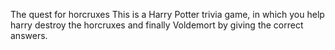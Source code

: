 The quest for horcruxes
This is a Harry Potter trivia game, in which you help harry destroy the horcruxes and finally Voldemort by giving the correct answers.
